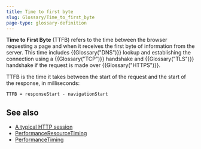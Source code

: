 ```yaml
---
title: Time to first byte
slug: Glossary/Time_to_first_byte
page-type: glossary-definition
---
```




**Time to First Byte** (TTFB) refers to the time between the browser requesting a page and when it receives the first byte of information from the server. This time includes {{Glossary("DNS")}} lookup and establishing the connection using a {{Glossary("TCP")}} handshake and {{Glossary("TLS")}} handshake if the request is made over {{Glossary("HTTPS")}}.

TTFB is the time it takes between the start of the request and the start of the response, in milliseconds:

```plain
TTFB = responseStart - navigationStart
```

## See also

- [A typical HTTP session](/Web/HTTP/Session)
- [PerformanceResourceTiming](/Web/API/PerformanceResourceTiming)
- [PerformanceTiming](/Web/API/PerformanceTiming)
